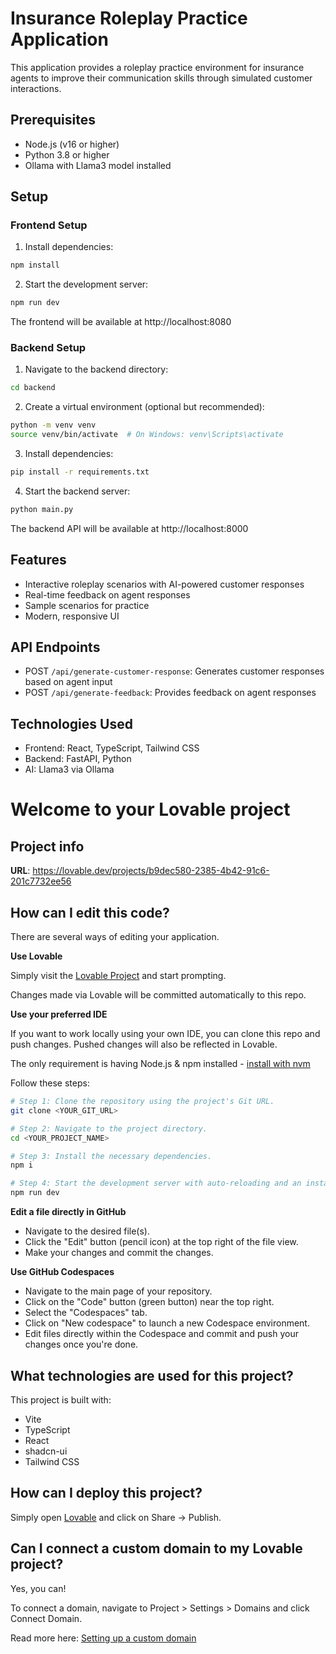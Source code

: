 # Insurance Roleplay Practice Application

This application provides a roleplay practice environment for insurance agents to improve their communication skills through simulated customer interactions.

## Prerequisites

- Node.js (v16 or higher)
- Python 3.8 or higher
- Ollama with Llama3 model installed

## Setup

### Frontend Setup

1. Install dependencies:
```bash
npm install
```

2. Start the development server:
```bash
npm run dev
```

The frontend will be available at http://localhost:8080

### Backend Setup

1. Navigate to the backend directory:
```bash
cd backend
```

2. Create a virtual environment (optional but recommended):
```bash
python -m venv venv
source venv/bin/activate  # On Windows: venv\Scripts\activate
```

3. Install dependencies:
```bash
pip install -r requirements.txt
```

4. Start the backend server:
```bash
python main.py
```

The backend API will be available at http://localhost:8000

## Features

- Interactive roleplay scenarios with AI-powered customer responses
- Real-time feedback on agent responses
- Sample scenarios for practice
- Modern, responsive UI

## API Endpoints

- POST `/api/generate-customer-response`: Generates customer responses based on agent input
- POST `/api/generate-feedback`: Provides feedback on agent responses

## Technologies Used

- Frontend: React, TypeScript, Tailwind CSS
- Backend: FastAPI, Python
- AI: Llama3 via Ollama

# Welcome to your Lovable project

## Project info

**URL**: https://lovable.dev/projects/b9dec580-2385-4b42-91c6-201c7732ee56

## How can I edit this code?

There are several ways of editing your application.

**Use Lovable**

Simply visit the [Lovable Project](https://lovable.dev/projects/b9dec580-2385-4b42-91c6-201c7732ee56) and start prompting.

Changes made via Lovable will be committed automatically to this repo.

**Use your preferred IDE**

If you want to work locally using your own IDE, you can clone this repo and push changes. Pushed changes will also be reflected in Lovable.

The only requirement is having Node.js & npm installed - [install with nvm](https://github.com/nvm-sh/nvm#installing-and-updating)

Follow these steps:

```sh
# Step 1: Clone the repository using the project's Git URL.
git clone <YOUR_GIT_URL>

# Step 2: Navigate to the project directory.
cd <YOUR_PROJECT_NAME>

# Step 3: Install the necessary dependencies.
npm i

# Step 4: Start the development server with auto-reloading and an instant preview.
npm run dev
```

**Edit a file directly in GitHub**

- Navigate to the desired file(s).
- Click the "Edit" button (pencil icon) at the top right of the file view.
- Make your changes and commit the changes.

**Use GitHub Codespaces**

- Navigate to the main page of your repository.
- Click on the "Code" button (green button) near the top right.
- Select the "Codespaces" tab.
- Click on "New codespace" to launch a new Codespace environment.
- Edit files directly within the Codespace and commit and push your changes once you're done.

## What technologies are used for this project?

This project is built with:

- Vite
- TypeScript
- React
- shadcn-ui
- Tailwind CSS

## How can I deploy this project?

Simply open [Lovable](https://lovable.dev/projects/b9dec580-2385-4b42-91c6-201c7732ee56) and click on Share -> Publish.

## Can I connect a custom domain to my Lovable project?

Yes, you can!

To connect a domain, navigate to Project > Settings > Domains and click Connect Domain.

Read more here: [Setting up a custom domain](https://docs.lovable.dev/tips-tricks/custom-domain#step-by-step-guide)
